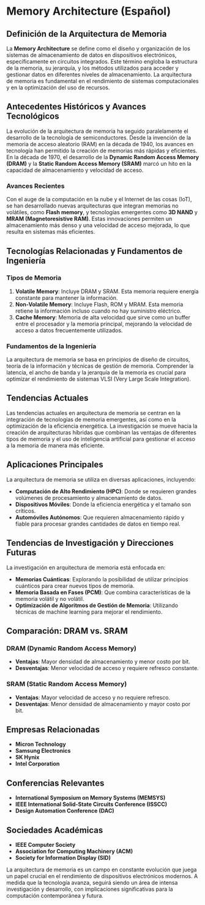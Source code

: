 # Memory Architecture (Español)

## Definición de la Arquitectura de Memoria

La **Memory Architecture** se define como el diseño y organización de los sistemas de almacenamiento de datos en dispositivos electrónicos, específicamente en circuitos integrados. Este término engloba la estructura de la memoria, su jerarquía, y los métodos utilizados para acceder y gestionar datos en diferentes niveles de almacenamiento. La arquitectura de memoria es fundamental en el rendimiento de sistemas computacionales y en la optimización del uso de recursos.

## Antecedentes Históricos y Avances Tecnológicos

La evolución de la arquitectura de memoria ha seguido paralelamente el desarrollo de la tecnología de semiconductores. Desde la invención de la memoria de acceso aleatorio (RAM) en la década de 1940, los avances en tecnología han permitido la creación de memorias más rápidas y eficientes. En la década de 1970, el desarrollo de la **Dynamic Random Access Memory (DRAM)** y la **Static Random Access Memory (SRAM)** marcó un hito en la capacidad de almacenamiento y velocidad de acceso.

### Avances Recientes

Con el auge de la computación en la nube y el Internet de las cosas (IoT), se han desarrollado nuevas arquitecturas que integran memorias no volátiles, como **Flash memory**, y tecnologías emergentes como **3D NAND** y **MRAM (Magnetoresistive RAM)**. Estas innovaciones permiten un almacenamiento más denso y una velocidad de acceso mejorada, lo que resulta en sistemas más eficientes.

## Tecnologías Relacionadas y Fundamentos de Ingeniería

### Tipos de Memoria

1. **Volatile Memory**: Incluye DRAM y SRAM. Esta memoria requiere energía constante para mantener la información.
2. **Non-Volatile Memory**: Incluye Flash, ROM y MRAM. Esta memoria retiene la información incluso cuando no hay suministro eléctrico.
3. **Cache Memory**: Memoria de alta velocidad que sirve como un buffer entre el procesador y la memoria principal, mejorando la velocidad de acceso a datos frecuentemente utilizados.

### Fundamentos de la Ingeniería

La arquitectura de memoria se basa en principios de diseño de circuitos, teoría de la información y técnicas de gestión de memoria. Comprender la latencia, el ancho de banda y la jerarquía de la memoria es crucial para optimizar el rendimiento de sistemas VLSI (Very Large Scale Integration).

## Tendencias Actuales

Las tendencias actuales en arquitectura de memoria se centran en la integración de tecnologías de memoria emergentes, así como en la optimización de la eficiencia energética. La investigación se mueve hacia la creación de arquitecturas híbridas que combinan las ventajas de diferentes tipos de memoria y el uso de inteligencia artificial para gestionar el acceso a la memoria de manera más eficiente.

## Aplicaciones Principales

La arquitectura de memoria se utiliza en diversas aplicaciones, incluyendo:

- **Computación de Alto Rendimiento (HPC)**: Donde se requieren grandes volúmenes de procesamiento y almacenamiento de datos.
- **Dispositivos Móviles**: Donde la eficiencia energética y el tamaño son críticos.
- **Automóviles Autónomos**: Que requieren almacenamiento rápido y fiable para procesar grandes cantidades de datos en tiempo real.

## Tendencias de Investigación y Direcciones Futuras

La investigación en arquitectura de memoria está enfocada en:

- **Memorias Cuánticas**: Explorando la posibilidad de utilizar principios cuánticos para crear nuevos tipos de memoria.
- **Memoria Basada en Fases (PCM)**: Que combina características de la memoria volátil y no volátil.
- **Optimización de Algoritmos de Gestión de Memoria**: Utilizando técnicas de machine learning para mejorar el rendimiento.

## Comparación: DRAM vs. SRAM

### DRAM (Dynamic Random Access Memory)

- **Ventajas**: Mayor densidad de almacenamiento y menor costo por bit.
- **Desventajas**: Menor velocidad de acceso y requiere refresco constante.

### SRAM (Static Random Access Memory)

- **Ventajas**: Mayor velocidad de acceso y no requiere refresco.
- **Desventajas**: Menor densidad de almacenamiento y mayor costo por bit.

## Empresas Relacionadas

- **Micron Technology**
- **Samsung Electronics**
- **SK Hynix**
- **Intel Corporation**

## Conferencias Relevantes

- **International Symposium on Memory Systems (MEMSYS)**
- **IEEE International Solid-State Circuits Conference (ISSCC)**
- **Design Automation Conference (DAC)**

## Sociedades Académicas

- **IEEE Computer Society**
- **Association for Computing Machinery (ACM)**
- **Society for Information Display (SID)**

La arquitectura de memoria es un campo en constante evolución que juega un papel crucial en el rendimiento de dispositivos electrónicos modernos. A medida que la tecnología avanza, seguirá siendo un área de intensa investigación y desarrollo, con implicaciones significativas para la computación contemporánea y futura.